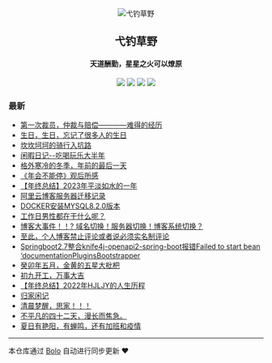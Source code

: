 <p align="center"><img alt="弋钓草野" src="https://www.aliuying.com/favicon.png"></p><h2 align="center">
弋钓草野
</h2>

<h4 align="center">天道酬勤，星星之火可以燎原</h4>
<p align="center"><a title="弋钓草野" target="_blank" href="https://github.com/hjljy/bolo-blog"><img src="https://img.shields.io/github/last-commit/hjljy/bolo-blog.svg?style=flat-square&color=FF9900"></a>
<a title="GitHub repo size in bytes" target="_blank" href="https://github.com/hjljy/bolo-blog"><img src="https://img.shields.io/github/repo-size/hjljy/bolo-blog.svg?style=flat-square"></a>
<a title="Bolo Version" target="_blank" href="https://github.com/adlered/bolo-solo"><img src="https://img.shields.io/badge/bolo-v2.6 稳定版-f1e05a.svg?style=flat-square&color=blueviolet"></a>
<a title="Hits" target="_blank" href="https://github.com/88250/hits"><img src="https://hits.b3log.org/hjljy/bolo-blog.svg"></a></p>

### 最新

* [第一次裁员，仲裁与赔偿————难得的经历](https://www.aliuying.com/articles/2024/09/06/1725610677056.html)
* [生日，生日，忘记了很多人的生日](https://www.aliuying.com/articles/2024/07/15/1721037154579.html)
* [坎坎坷坷的骑行入坑路](https://www.aliuying.com/articles/2024/07/11/1720685338361.html)
* [闲暇日记--吃喝玩乐大半年](https://www.aliuying.com/articles/2024/06/24/1719213971808.html)
* [格外寒冷的冬季，年前的最后一天](https://www.aliuying.com/articles/2024/02/06/1707205353743.html)
* [《年会不能停》观后所感](https://www.aliuying.com/articles/2024/01/15/1705312017742.html)
* [【年终总结】2023年平淡如水的一年](https://www.aliuying.com/articles/2020/12/31/1703584501543.html)
* [阿里云博客服务器迁移记录](https://www.aliuying.com/articles/2023/11/15/1702456313729.html)
* [DOCKER安装MYSQL8.2.0版本](https://www.aliuying.com/articles/2023/11/15/1702545439826.html)
* [工作日男性都在干什么呢？](https://www.aliuying.com/articles/2023/10/27/1698399420642.html)
* [博客大事件！！? 域名切换！服务器切换！博客系统切换？](https://www.aliuying.com/articles/2023/10/11/1697013785834.html)
* [至此，个人博客禁止评论或者说必须实名制评论](https://www.aliuying.com/articles/2023/07/18/1689648130824.html)
* [Springboot2.7整合knife4j-openapi2-spring-boot报错Failed to start bean ‘documentationPluginsBootstrapper](https://www.aliuying.com/articles/2023/07/05/1688523365391.html)
* [癸卯年五月，金黄的五星大枇杷](https://www.aliuying.com/articles/2023/05/05/1683273988045.html)
* [初九开工，万事大吉](https://www.aliuying.com/articles/2023/01/30/1675060268535.html)
* [【年终总结】2022年HJLJY的人生历程](https://www.aliuying.com/articles/2023/01/03/1672726816292.html)
* [归家闲记](https://www.aliuying.com/articles/2022/11/14/1668418043537.html)
* [清晨梦醒，思家！！！](https://www.aliuying.com/articles/2022/10/12/1665565415196.html)
* [不平凡的四十二天，漫长而焦急。](https://www.aliuying.com/articles/2022/09/16/1663300740450.html)
* [夏日有艳阳，有蝉鸣，还有加班和疫情](https://www.aliuying.com/articles/2022/08/01/1659322864162.html)



---

本仓库通过 [Bolo](https://github.com/adlered/bolo-solo) 自动进行同步更新 ❤️ 